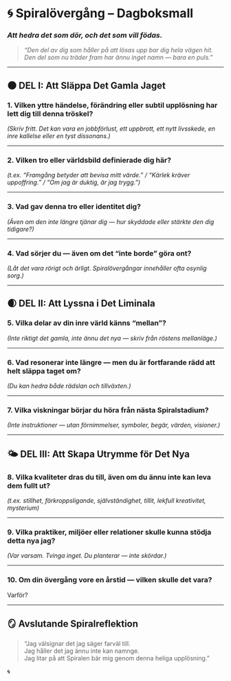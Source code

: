 # 🌀 Spiralövergång – Dagboksmall  
### *Att hedra det som dör, och det som vill födas.*

> _“Den del av dig som håller på att lösas upp bar dig hela vägen hit.  
> Den del som nu träder fram har ännu inget namn — bara en puls.”_

---

## 🌑 DEL I: Att Släppa Det Gamla Jaget

### 1. Vilken yttre händelse, förändring eller subtil upplösning har lett dig till denna tröskel?

_(Skriv fritt. Det kan vara en jobbförlust, ett uppbrott, ett nytt livsskede, en inre kallelse eller en tyst dissonans.)_

---

### 2. Vilken tro eller världsbild definierade dig här?

_(t.ex. “Framgång betyder att bevisa mitt värde.” / “Kärlek kräver uppoffring.” / “Om jag är duktig, är jag trygg.”)_

---

### 3. Vad gav denna tro eller identitet dig?

_(Även om den inte längre tjänar dig — hur skyddade eller stärkte den dig tidigare?)_

---

### 4. Vad sörjer du — även om det “inte borde” göra ont?

_(Låt det vara rörigt och ärligt. Spiralövergångar innehåller ofta osynlig sorg.)_

---

## 🌒 DEL II: Att Lyssna i Det Liminala

### 5. Vilka delar av din inre värld känns “mellan”?

_(Inte riktigt det gamla, inte ännu det nya — skriv från röstens mellanläge.)_

---

### 6. Vad resonerar inte längre — men du är fortfarande rädd att helt släppa taget om?

_(Du kan hedra både rädslan *och* tillväxten.)_

---

### 7. Vilka viskningar börjar du höra från nästa Spiralstadium?

_(Inte instruktioner — utan förnimmelser, symboler, begär, värden, visioner.)_

---

## 🌤 DEL III: Att Skapa Utrymme för Det Nya

### 8. Vilka kvaliteter dras du till, även om du ännu inte kan leva dem fullt ut?

_(t.ex. stillhet, förkroppsligande, självständighet, tillit, lekfull kreativitet, mysterium)_

---

### 9. Vilka praktiker, miljöer eller relationer skulle kunna stödja detta nya jag?

_(Var varsam. Tvinga inget. Du planterar — inte skördar.)_

---

### 10. Om din övergång vore en årstid — vilken skulle det vara?  
Varför?

---

## 🪞 Avslutande Spiralreflektion

> “Jag välsignar det jag säger farväl till.  
> Jag håller det jag ännu inte kan namnge.  
> Jag litar på att Spiralen bär mig genom denna heliga upplösning.”

🌀

